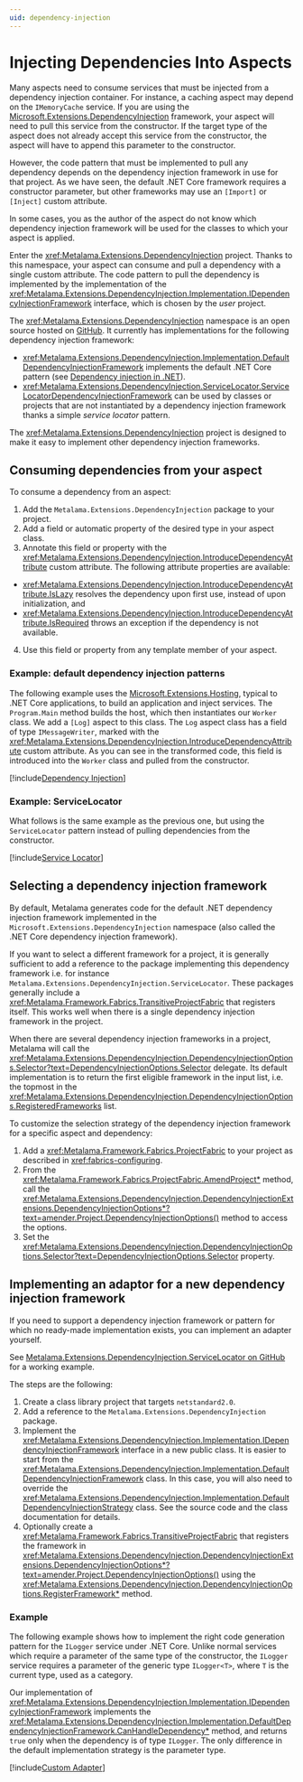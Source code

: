 ```yaml
---
uid: dependency-injection
---
```


# Injecting Dependencies Into Aspects

Many aspects need to consume services that must be injected from a dependency injection container. For instance, a caching aspect may depend on the `IMemoryCache` service. If you are using the [Microsoft.Extensions.DependencyInjection](https://learn.microsoft.com/dotnet/core/extensions/dependency-injection) framework, your aspect will need to pull this service from the constructor. If the target type of the aspect does not already accept this service from the constructor, the aspect will have to append this parameter to the constructor.

However, the code pattern that must be implemented to pull any dependency depends on the dependency injection framework in use for that project. As we have seen, the default .NET Core framework requires a constructor parameter, but other frameworks may use an `[Import]` or `[Inject]` custom attribute. 

In some cases, you as the author of the aspect do not know which dependency injection framework will be used for the classes to which your aspect is applied.

Enter the <xref:Metalama.Extensions.DependencyInjection> project. Thanks to this namespace, your aspect can consume and pull a dependency with a single custom attribute. The code pattern to pull the dependency is implemented by the implementation of the <xref:Metalama.Extensions.DependencyInjection.Implementation.IDependencyInjectionFramework> interface, which is chosen by the _user_ project. 

The <xref:Metalama.Extensions.DependencyInjection> namespace is an open source hosted on [GitHub](https://github.com/postsharp/Metalama.Framework.Extensions). It currently has implementations for the following dependency injection framework:
* <xref:Metalama.Extensions.DependencyInjection.Implementation.DefaultDependencyInjectionFramework> implements the default .NET Core pattern  (see [Dependency injection in .NET](https://learn.microsoft.com/dotnet/core/extensions/dependency-injection)).
* <xref:Metalama.Extensions.DependencyInjection.ServiceLocator.ServiceLocatorDependencyInjectionFramework> can be used by classes or projects that are not instantiated by a dependency injection framework thanks a simple _service locator_ pattern.

The <xref:Metalama.Extensions.DependencyInjection> project is designed to make it easy to implement other dependency injection frameworks.


## Consuming dependencies from your aspect

To consume a dependency from an aspect:

1. Add the `Metalama.Extensions.DependencyInjection` package to your project.
2. Add a field or automatic property of the desired type in your aspect class.
3. Annotate this field or property with the <xref:Metalama.Extensions.DependencyInjection.IntroduceDependencyAttribute> custom attribute. The following attribute properties are available:
  * <xref:Metalama.Extensions.DependencyInjection.IntroduceDependencyAttribute.IsLazy> resolves the dependency upon first use, instead of upon initialization, and
  * <xref:Metalama.Extensions.DependencyInjection.IntroduceDependencyAttribute.IsRequired> throws an exception if the dependency is not available.
4. Use this field or property from any template member of your aspect.

### Example: default dependency injection patterns

The following example uses the [Microsoft.Extensions.Hosting](https://learn.microsoft.com/dotnet/core/extensions/generic-host), typical to .NET Core applications, to build an application and inject services. The `Program.Main` method builds the host, which then instantiates our `Worker` class. We add a `[Log]` aspect to this class. The `Log` aspect class has a field of type `IMessageWriter`, marked with the <xref:Metalama.Extensions.DependencyInjection.IntroduceDependencyAttribute> custom attribute. As you can see in the transformed code, this field is introduced into the `Worker` class and pulled from the constructor.

[!include[Dependency Injection](../../code/Metalama.Documentation.SampleCode.DependencyInjection/LogDefaultFramework.cs)]

### Example: ServiceLocator

What follows is the same example as the previous one, but using the `ServiceLocator` pattern instead of pulling dependencies from the constructor.

[!include[Service Locator](../../code/Metalama.Documentation.SampleCode.DependencyInjection.ServiceLocator/LogServiceLocator.cs)]


## Selecting a dependency injection framework

By default, Metalama generates code for the default .NET dependency injection framework implemented in the ``Microsoft.Extensions.DependencyInjection`` namespace (also called the .NET Core dependency injection framework).

If you want to select a different framework for a project, it is generally sufficient to add a reference to the package implementing this dependency framework i.e. for instance `Metalama.Extensions.DependencyInjection.ServiceLocator`. These packages generally include a <xref:Metalama.Framework.Fabrics.TransitiveProjectFabric> that registers itself. This works well when there is a single dependency injection framework in the project.

When there are several dependency injection frameworks in a project, Metalama will call the <xref:Metalama.Extensions.DependencyInjection.DependencyInjectionOptions.Selector?text=DependencyInjectionOptions.Selector> delegate. Its default implementation is to return the first eligible framework in the input list, i.e. the topmost in the <xref:Metalama.Extensions.DependencyInjection.DependencyInjectionOptions.RegisteredFrameworks> list. 

To customize the selection strategy of the dependency injection framework for a specific aspect and dependency:

1. Add a <xref:Metalama.Framework.Fabrics.ProjectFabric> to your project as described in <xref:fabrics-configuring>.
2. From the <xref:Metalama.Framework.Fabrics.ProjectFabric.AmendProject*> method, call the <xref:Metalama.Extensions.DependencyInjection.DependencyInjectionExtensions.DependencyInjectionOptions*?text=amender.Project.DependencyInjectionOptions()> method to access the options.
3. Set the <xref:Metalama.Extensions.DependencyInjection.DependencyInjectionOptions.Selector?text=DependencyInjectionOptions.Selector> property.

 
 ## Implementing an adaptor for a new dependency injection framework

 If you need to support a dependency injection framework or pattern for which no ready-made implementation exists, you can implement an adapter yourself.

 See [Metalama.Extensions.DependencyInjection.ServiceLocator on GitHub](https://github.com/postsharp/Metalama.Framework.Extensions/tree/master/src/Metalama.Extensions.DependencyInjection.ServiceLocator) for a working example.

 The steps are the following:

1. Create a class library project that targets `netstandard2.0`.
2. Add a reference to the `Metalama.Extensions.DependencyInjection` package.
3. Implement the <xref:Metalama.Extensions.DependencyInjection.Implementation.IDependencyInjectionFramework> interface in a new public class. It is easier to start from the <xref:Metalama.Extensions.DependencyInjection.Implementation.DefaultDependencyInjectionFramework> class. In this case, you will also need to override the <xref:Metalama.Extensions.DependencyInjection.Implementation.DefaultDependencyInjectionStrategy> class. See the source code and the class documentation for details.
4. Optionally create a <xref:Metalama.Framework.Fabrics.TransitiveProjectFabric> that registers the framework in <xref:Metalama.Extensions.DependencyInjection.DependencyInjectionExtensions.DependencyInjectionOptions*?text=amender.Project.DependencyInjectionOptions()> using the <xref:Metalama.Extensions.DependencyInjection.DependencyInjectionOptions.RegisterFramework*> method.

### Example

The following example shows how to implement the right code generation pattern for the `ILogger` service under .NET Core. Unlike normal services which require a parameter of the same type of the constructor, the `ILogger` service requires a parameter of the generic type `ILogger<T>`, where `T` is the current type, used as a category.

Our implementation of <xref:Metalama.Extensions.DependencyInjection.Implementation.IDependencyInjectionFramework> implements the <xref:Metalama.Extensions.DependencyInjection.Implementation.DefaultDependencyInjectionFramework.CanHandleDependency*> method, and returns `true` only when the dependency is of type `ILogger`. The only difference in the default implementation strategy is the parameter type.


[!include[Custom Adapter](../../code/Metalama.Documentation.SampleCode.DependencyInjection/LogCustomFramework.cs)]